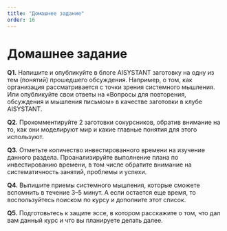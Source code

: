 ```yaml
---
title: "Домашнее задание"
order: 16
---
```


# Домашнее задание



**Q1.** Напишите и опубликуйте в блоге AISYSTANT заготовку на одну из тем (понятий) прошедшего обсуждения. Например, о том, как организация рассматривается с точки зрения системного мышления. Или опубликуйте свои ответы на «Вопросы для повторения, обсуждения и мышления письмом» в качестве заготовки в клубе AISYSTANT.

**Q2.** Прокомментируйте 2 заготовки сокурсников, обратив внимание на то, как они моделируют мир и какие главные понятия для этого используют.

**Q3.** Отметьте количество инвестированного времени на изучение данного раздела. Проанализируйте выполнение плана по инвестированию времени, в том числе обратите внимание на систематичность занятий, проблемы и успехи.

**Q4.** Выпишите приемы системного мышления, которые сможете вспомнить в течение 3–5 минут. А если остается еще время, то воспользуйтесь поиском по курсу и дополните этот список.

**Q5.** Подготовьтесь к защите эссе, в котором расскажите о том, что дал вам данный курс и что вы планируете делать далее.

